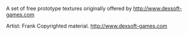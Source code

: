 A set of free prototype textures originally offered by http://www.dexsoft-games.com

Artist: Frank
Copyrighted material. http://www.dexsoft-games.com
